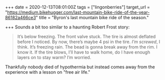 +++
date = 2020-12-13T08:01:00Z
tags = ["lingonberries"]
target_url = "https://medium.bikehugger.com/last-mountain-bike-ride-of-the-year-86182a466ce3"
title = "Byron's last mountain bike ride of the season."

+++
Sounds a bit too similar to a haunting Robert Frost story:

> It’s below freezing. The front valve stuck. The tire is almost deflated before I noticed. By now, there’s maybe 4 psi in the tire. _I’m screwed_, I think. It’s freezing rain. The bead is gonna break away from the rim. I know it. If the tire blows, I’ll have to walk home, do I have enough layers on to stay warm? I’m worried.

Thankfully nobody died of hypothermia but instead comes away from the experience with a lesson on "free air life."